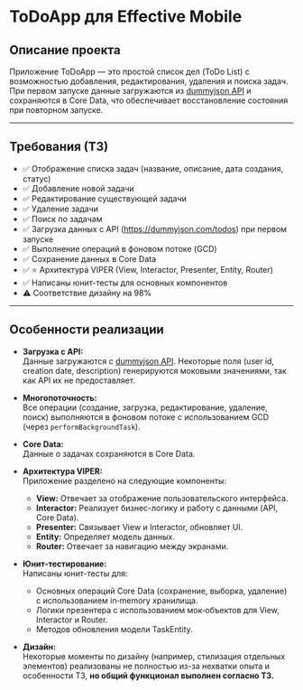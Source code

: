 # ToDoApp для Effective Mobile

## Описание проекта

Приложение ToDoApp — это простой список дел (ToDo List) с возможностью добавления, редактирования, удаления и поиска задач.  
При первом запуске данные загружаются из [dummyjson API](https://dummyjson.com/todos) и сохраняются в Core Data, что обеспечивает восстановление состояния при повторном запуске.

---

## Требования (ТЗ)

- ✅ Отображение списка задач (название, описание, дата создания, статус)
- ✅ Добавление новой задачи
- ✅ Редактирование существующей задачи
- ✅ Удаление задачи
- ✅ Поиск по задачам
- ✅ Загрузка данных с API (https://dummyjson.com/todos) при первом запуске
- ✅ Выполнение операций в фоновом потоке (GCD)
- ✅ Сохранение данных в Core Data
- ✅ ⭐️ Архитектура VIPER (View, Interactor, Presenter, Entity, Router)
- ✅ Написаны юнит-тесты для основных компонентов
- ⚠️ Соответствие дизайну на 98%
---

## Особенности реализации

- **Загрузка с API:**  
  Данные загружаются с [dummyjson API](https://dummyjson.com/todos).
  Некоторые поля (user id, creation date, description) генерируются моковыми значениями, так как API их не предоставляет.

- **Многопоточность:**  
  Все операции (создание, загрузка, редактирование, удаление, поиск) выполняются в фоновом потоке с использованием GCD (через `performBackgroundTask`).

- **Core Data:**  
  Данные о задачах сохраняются в Core Data.
  
- **Архитектура VIPER:**  
  Приложение разделено на следующие компоненты:
  - **View:** Отвечает за отображение пользовательского интерфейса.
  - **Interactor:** Реализует бизнес-логику и работу с данными (API, Core Data).
  - **Presenter:** Связывает View и Interactor, обновляет UI.
  - **Entity:** Определяет модель данных.
  - **Router:** Отвечает за навигацию между экранами.

- **Юнит-тестирование:**  
  Написаны юнит-тесты для:
  - Основных операций Core Data (сохранение, выборка, удаление) с использованием in‑memory хранилища.
  - Логики презентера с использованием мок‑объектов для View, Interactor и Router.
  - Методов обновления модели TaskEntity.

- **Дизайн:**  
  Некоторые моменты по дизайну (например, стилизация отдельных элементов) реализованы не полностью из-за нехватки опыта и особенности ТЗ, **но общий функционал выполнен согласно ТЗ.**

